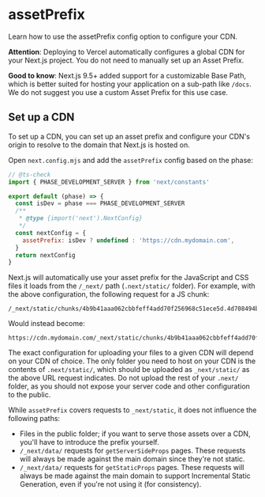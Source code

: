 # assetPrefix

Learn how to use the assetPrefix config option to configure your CDN.

**Attention**: Deploying to Vercel automatically configures a global CDN for your Next.js project. You do not need to manually set up an Asset Prefix.

**Good to know**: Next.js 9.5+ added support for a customizable Base Path, which is better suited for hosting your application on a sub-path like `/docs`. We do not suggest you use a custom Asset Prefix for this use case.

## Set up a CDN

To set up a CDN, you can set up an asset prefix and configure your CDN's origin to resolve to the domain that Next.js is hosted on.

Open `next.config.mjs` and add the `assetPrefix` config based on the phase:

```js
// @ts-check
import { PHASE_DEVELOPMENT_SERVER } from 'next/constants'

export default (phase) => {
  const isDev = phase === PHASE_DEVELOPMENT_SERVER
  /**
   * @type {import('next').NextConfig}
   */
  const nextConfig = {
    assetPrefix: isDev ? undefined : 'https://cdn.mydomain.com',
  }
  return nextConfig
}
```

Next.js will automatically use your asset prefix for the JavaScript and CSS files it loads from the `/_next/` path (`.next/static/` folder). For example, with the above configuration, the following request for a JS chunk:

```
/_next/static/chunks/4b9b41aaa062cbbfeff4add70f256968c51ece5d.4d708494b3aed70c04f0.js
```

Would instead become:

```
https://cdn.mydomain.com/_next/static/chunks/4b9b41aaa062cbbfeff4add70f256968c51ece5d.4d708494b3aed70c04f0.js
```

The exact configuration for uploading your files to a given CDN will depend on your CDN of choice. The only folder you need to host on your CDN is the contents of `.next/static/`, which should be uploaded as `_next/static/` as the above URL request indicates. Do not upload the rest of your `.next/` folder, as you should not expose your server code and other configuration to the public.

While `assetPrefix` covers requests to `_next/static`, it does not influence the following paths:

- Files in the public folder; if you want to serve those assets over a CDN, you'll have to introduce the prefix yourself.
- `/_next/data/` requests for `getServerSideProps` pages. These requests will always be made against the main domain since they're not static.
- `/_next/data/` requests for `getStaticProps` pages. These requests will always be made against the main domain to support Incremental Static Generation, even if you're not using it (for consistency).